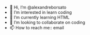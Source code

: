 - 👋 Hi, I’m @alexandreborsato
- 👀 I’m interested in learn coding
- 🌱 I’m currently learning HTML
- 💞️ I’m looking to collaborate on coding
- 📫 How to reach me:: email

<!---
alexandreborsato/alexandreborsato is a ✨ special ✨ repository because its `README.md` (this file) appears on your GitHub profile.
You can click the Preview link to take a look at your changes.
--->
